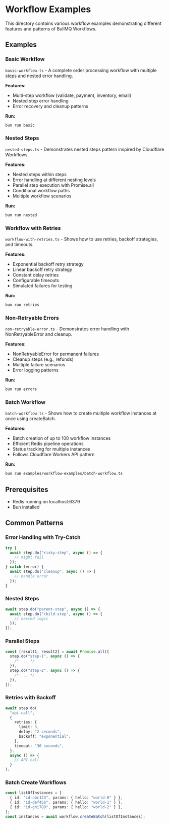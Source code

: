 # Workflow Examples

This directory contains various workflow examples demonstrating different features and patterns of BullMQ Workflows.

## Examples

### Basic Workflow

`basic-workflow.ts` - A complete order processing workflow with multiple steps and nested error handling.

**Features:**

- Multi-step workflow (validate, payment, inventory, email)
- Nested step error handling
- Error recovery and cleanup patterns

**Run:**

```bash
bun run basic
```

### Nested Steps

`nested-steps.ts` - Demonstrates nested steps pattern inspired by Cloudflare Workflows.

**Features:**

- Nested steps within steps
- Error handling at different nesting levels
- Parallel step execution with Promise.all
- Conditional workflow paths
- Multiple workflow scenarios

**Run:**

```bash
bun run nested
```

### Workflow with Retries

`workflow-with-retries.ts` - Shows how to use retries, backoff strategies, and timeouts.

**Features:**

- Exponential backoff retry strategy
- Linear backoff retry strategy
- Constant delay retries
- Configurable timeouts
- Simulated failures for testing

**Run:**

```bash
bun run retries
```

### Non-Retryable Errors

`non-retryable-error.ts` - Demonstrates error handling with NonRetryableError and cleanup.

**Features:**

- NonRetryableError for permanent failures
- Cleanup steps (e.g., refunds)
- Multiple failure scenarios
- Error logging patterns

**Run:**

```bash
bun run errors
```

### Batch Workflow

`batch-workflow.ts` - Shows how to create multiple workflow instances at once using createBatch.

**Features:**

- Batch creation of up to 100 workflow instances
- Efficient Redis pipeline operations
- Status tracking for multiple instances
- Follows Cloudflare Workers API pattern

**Run:**

```bash
bun run examples/workflow-examples/batch-workflow.ts
```

## Prerequisites

- Redis running on localhost:6379
- Bun installed

## Common Patterns

### Error Handling with Try-Catch

```typescript
try {
  await step.do("risky-step", async () => {
    // might fail
  });
} catch (error) {
  await step.do("cleanup", async () => {
    // handle error
  });
}
```

### Nested Steps

```typescript
await step.do("parent-step", async () => {
  await step.do("child-step", async () => {
    // nested logic
  });
});
```

### Parallel Steps

```typescript
const [result1, result2] = await Promise.all([
  step.do("step-1", async () => {
    /* ... */
  }),
  step.do("step-2", async () => {
    /* ... */
  }),
]);
```

### Retries with Backoff

```typescript
await step.do(
  "api-call",
  {
    retries: {
      limit: 3,
      delay: "2 seconds",
      backoff: "exponential",
    },
    timeout: "30 seconds",
  },
  async () => {
    // API call
  }
);
```

### Batch Create Workflows

```typescript
const listOfInstances = [
  { id: "id-abc123", params: { hello: "world-0" } },
  { id: "id-def456", params: { hello: "world-1" } },
  { id: "id-ghi789", params: { hello: "world-2" } },
];
const instances = await workflow.createBatch(listOfInstances);
```
